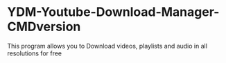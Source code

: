 # YDM-Youtube-Download-Manager-CMDversion
This program allows you to Download videos, playlists and audio in all resolutions for free
